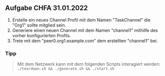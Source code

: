 ##      Aufgabe CHFA 31.01.2022
1. Erstelle ein neues Channel Profil mit dem Namen "TaskChannel" die "Org1" sollte mitglied sein.
2. Generiere einen neuen Channel mit dem Namen "channel1" mithilfe des vorher konfigurierten Profils.
3. Trete mit dem "peer0.org1.example.com" dem erstellten "channel1" bei.

### 	Tipp
>   Mit dem Netzwerk kann mit dem folgenden Scripts interagiert werden:   
>   `./teardown.sh && ./generate.sh && ./start.sh`